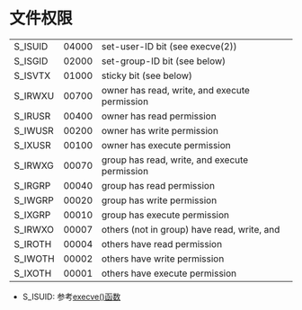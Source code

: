 # 文件权限

<table>
<tr>
<td>S_ISUID</td>     
<td>04000</td>   
<td>set-user-ID bit (see execve(2))</td>
</tr>
<tr><td>S_ISGID</td>
<td>02000</td>   
<td>set-group-ID bit (see below)</td>
</tr>
<tr>
<td>S_ISVTX</td>     
<td>01000</td>   
<td>sticky bit (see below)</td>
</tr>
<tr>
<td>S_IRWXU</td>
<td>00700</td>
<td>owner has read, write, and execute permission</td>
</tr>
<tr>
<td>S_IRUSR</td>
<td>00400</td>
<td>owner has read permission</td>
</tr>
<tr>
<td>S_IWUSR</td>
<td>00200</td>
<td>owner has write permission</td>
</tr>
<tr>
<td>S_IXUSR</td>
<td>00100</td>
<td>owner has execute permission</td>
</tr>
<tr>
<td>S_IRWXG</td>
<td>00070</td>
<td>group has read, write, and execute permission</td>
</tr>
<tr>
<td>S_IRGRP</td>
<td>00040</td>
<td>group has read permission</td></tr>
<tr>
<td>S_IWGRP</td>
<td>00020</td>
<td>group has write permission</td></tr>
<tr>
<td>S_IXGRP</td>
<td>00010</td>
<td>group has execute permission</td></tr>
<tr>
<td>S_IRWXO</td>
<td>00007</td>
<td>others (not in group) have read,  write,  and</td>
</tr>
<tr>
<td>S_IROTH</td>
<td>00004</td>
<td>others have read permission</td></tr>
<tr>
<td>S_IWOTH</td>
<td>00002</td>
<td>others have write permission</td></tr>
<tr>
<td>S_IXOTH</td>
<td>00001</td>
<td>others have execute permission</td></tr>
<table>

- S_ISUID: 参考[execve()函数](linux-process-api-execve().md)